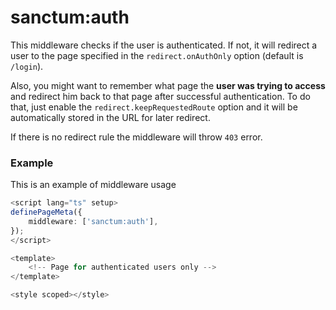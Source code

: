 # sanctum:auth

This middleware checks if the user is authenticated. If not, it will redirect a user to the page specified in the `redirect.onAuthOnly` option (default is `/login`).

Also, you might want to remember what page the **user was trying to access** and redirect him back to that page after successful authentication. To do that, just enable the `redirect.keepRequestedRoute` option and it will be automatically stored in the URL for later redirect.

If there is no redirect rule the middleware will throw `403` error.

### Example

This is an example of middleware usage

```typescript
<script lang="ts" setup>
definePageMeta({
    middleware: ['sanctum:auth'],
});
</script>

<template>
    <!-- Page for authenticated users only -->
</template>

<style scoped></style>
```
